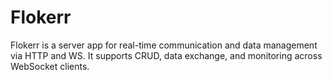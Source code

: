 # Flokerr
Flokerr is a server app for real-time communication and data management via HTTP and WS. It supports CRUD, data exchange, and monitoring across WebSocket clients.
